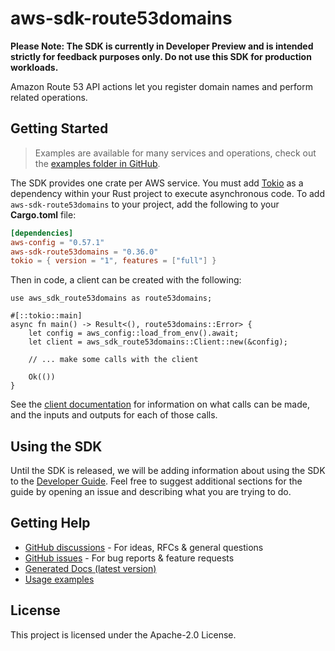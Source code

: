 # aws-sdk-route53domains

**Please Note: The SDK is currently in Developer Preview and is intended strictly for
feedback purposes only. Do not use this SDK for production workloads.**

Amazon Route 53 API actions let you register domain names and perform related operations.

## Getting Started

> Examples are available for many services and operations, check out the
> [examples folder in GitHub](https://github.com/awslabs/aws-sdk-rust/tree/main/examples).

The SDK provides one crate per AWS service. You must add [Tokio](https://crates.io/crates/tokio)
as a dependency within your Rust project to execute asynchronous code. To add `aws-sdk-route53domains` to
your project, add the following to your **Cargo.toml** file:

```toml
[dependencies]
aws-config = "0.57.1"
aws-sdk-route53domains = "0.36.0"
tokio = { version = "1", features = ["full"] }
```

Then in code, a client can be created with the following:

```rust,no_run
use aws_sdk_route53domains as route53domains;

#[::tokio::main]
async fn main() -> Result<(), route53domains::Error> {
    let config = aws_config::load_from_env().await;
    let client = aws_sdk_route53domains::Client::new(&config);

    // ... make some calls with the client

    Ok(())
}
```

See the [client documentation](https://docs.rs/aws-sdk-route53domains/latest/aws_sdk_route53domains/client/struct.Client.html)
for information on what calls can be made, and the inputs and outputs for each of those calls.

## Using the SDK

Until the SDK is released, we will be adding information about using the SDK to the
[Developer Guide](https://docs.aws.amazon.com/sdk-for-rust/latest/dg/welcome.html). Feel free to suggest
additional sections for the guide by opening an issue and describing what you are trying to do.

## Getting Help

* [GitHub discussions](https://github.com/awslabs/aws-sdk-rust/discussions) - For ideas, RFCs & general questions
* [GitHub issues](https://github.com/awslabs/aws-sdk-rust/issues/new/choose) - For bug reports & feature requests
* [Generated Docs (latest version)](https://awslabs.github.io/aws-sdk-rust/)
* [Usage examples](https://github.com/awslabs/aws-sdk-rust/tree/main/examples)

## License

This project is licensed under the Apache-2.0 License.

